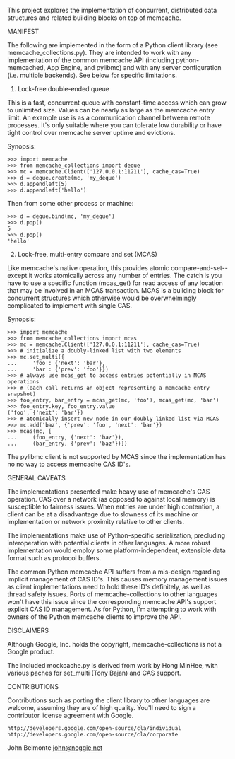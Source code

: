 This project explores the implementation of concurrent, distributed data
structures and related building blocks on top of memcache.


MANIFEST

The following are implemented in the form of a Python client library (see
memcache_collections.py).  They are intended to work with any implementation of
the common memcache API (including python-memcached, App Engine, and pylibmc)
and with any server configuration (i.e. multiple backends).  See below for
specific limitations.


1) Lock-free double-ended queue

This is a fast, concurrent queue with constant-time access which can grow
to unlimited size.  Values can be nearly as large as the memcache entry limit.
An example use is as a communication channel between remote processes.  It's
only suitable where you can tolerate low durability or have tight control
over memcache server uptime and evictions.

Synopsis:

    >>> import memcache
    >>> from memcache_collections import deque
    >>> mc = memcache.Client(['127.0.0.1:11211'], cache_cas=True)
    >>> d = deque.create(mc, 'my_deque')
    >>> d.appendleft(5)
    >>> d.appendleft('hello')

  Then from some other process or machine:

    >>> d = deque.bind(mc, 'my_deque')
    >>> d.pop()
    5
    >>> d.pop()
    'hello'


2) Lock-free, multi-entry compare and set (MCAS)

Like memcache's native operation, this provides atomic compare-and-set-- except
it works atomically across any number of entries.  The catch is you have to
use a specific function (mcas_get) for read access of any location that may be
involved in an MCAS transaction.  MCAS is a building block for concurrent
structures which otherwise would be overwhelmingly complicated to implement
with single CAS.

Synopsis:

    >>> import memcache
    >>> from memcache_collections import mcas
    >>> mc = memcache.Client(['127.0.0.1:11211'], cache_cas=True)
    >>> # initialize a doubly-linked list with two elements
    >>> mc.set_multi({
    ...     'foo': {'next': 'bar'},
    ...     'bar': {'prev': 'foo'}})
    >>> # always use mcas_get to access entries potentially in MCAS operations
    >>> # (each call returns an object representing a memcache entry snapshot)
    >>> foo_entry, bar_entry = mcas_get(mc, 'foo'), mcas_get(mc, 'bar')
    >>> foo_entry.key, foo_entry.value
    ('foo', {'next': 'bar'})
    >>> # atomically insert new node in our doubly linked list via MCAS
    >>> mc.add('baz', {'prev': 'foo', 'next': 'bar'})
    >>> mcas(mc, [
    ...     (foo_entry, {'next': 'baz'}),
    ...     (bar_entry, {'prev': 'baz'})])

The pylibmc client is not supported by MCAS since the implementation has no
no way to access memcache CAS ID's.


GENERAL CAVEATS

The implementations presented make heavy use of memcache's CAS operation.
CAS over a network (as opposed to against local memory) is susceptible
to fairness issues.  When entries are under high contention, a client can
be at a disadvantage due to slowness of its machine or implementation or
network proximity relative to other clients.

The implementations make use of Python-specific serialization, precluding
interoperation with potential clients in other languages.  A more robust
implementation would employ some platform-independent, extensible data format
such as protocol buffers.

The common Python memcache API suffers from a mis-design regarding implicit
management of CAS ID's.  This causes memory management issues as client
implementations need to hold these ID's definitely, as well as thread safety
issues.  Ports of memcache-collections to other languages won't have this
issue since the corresponding memcache API's support explicit CAS ID
management.  As for Python, I'm attempting to work with owners of the Python
memcache clients to improve the API.


DISCLAIMERS

Although Google, Inc. holds the copyright, memcache-collections is not a
Google product.

The included mockcache.py is derived from work by Hong MinHee, with various
paches for set_multi (Tony Bajan) and CAS support.


CONTRIBUTIONS

Contributions such as porting the client library to other languages are welcome,
assuming they are of high quality.  You'll need to sign a contributor license
agreement with Google.

    http://developers.google.com/open-source/cla/individual
    http://developers.google.com/open-source/cla/corporate


John Belmonte <john@neggie.net>
